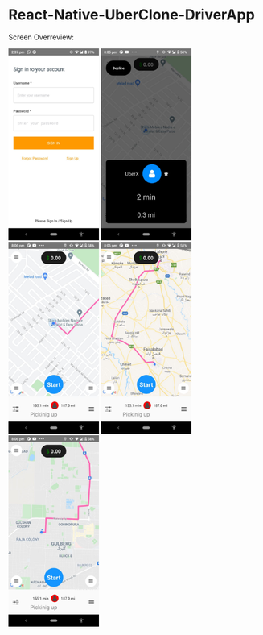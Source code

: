 # React-Native-UberClone-DriverApp

Screen Overreview:
<div>
<img src="./images/0.png" alt="Image6" width="180"/>
<img src="./images/1.jpg" alt="Image1" width="180"/>
<img src="./images/2.jpg" alt="Image2" width="180"/>
<img src="./images/3.jpg" alt="Image3" width="180"/>
<img src="./images/4.jpg" alt="Image4" width="180"/>
</div>

